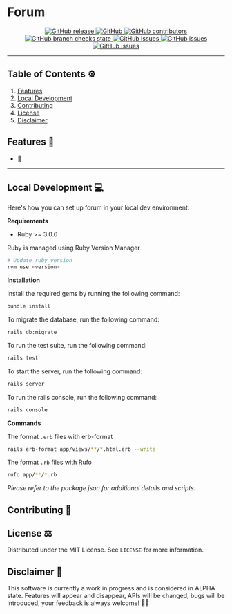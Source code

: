 # Forum

<p align="center">
    <a href="https://github.com/HarrisFauntleroy/forum/releases">
        <img alt="GitHub release" src="https://img.shields.io/github/package-json/v/HarrisFauntleroy/forum?&style=for-the-badge">
    </a>
    <a href="/LICENSE.md">
        <img alt="GitHub" src="https://img.shields.io/github/license/HarrisFauntleroy/forum?&style=for-the-badge">
    </a>
    <a href="https://github.com/HarrisFauntleroy/forum/graphs/contributors">
        <img alt="GitHub contributors" src="https://img.shields.io/github/contributors-anon/HarrisFauntleroy/forum?&style=for-the-badge">
    </a>
    <a href="https://github.com/HarrisFauntleroy/forum/actions">
        <img alt="GitHub branch checks state" src="https://img.shields.io/github/checks-status/HarrisFauntleroy/forum/main?&style=for-the-badge">
    </a>
    <a href="https://github.com/HarrisFauntleroy/forum/issues?q=is%3Aopen+is%3Aissue">
        <img alt="GitHub issues" src="https://img.shields.io/github/issues/HarrisFauntleroy/forum?&style=for-the-badge">
    </a>
    <a href="https://github.com/HarrisFauntleroy/forum/issues?q=is%3Aopen+is%3Aissue">
        <img alt="GitHub issues" src="https://img.shields.io/github/last-commit/HarrisFauntleroy/forum?&style=for-the-badge">
    </a>
    </a>
    <a href="https://github.com/HarrisFauntleroy/forum/issues?q=is%3Aopen+is%3Aissue">
        <img alt="GitHub issues" src="https://img.shields.io/github/commit-activity/w/HarrisFauntleroy/forum?&style=for-the-badge">
    </a>
</p>

<!-- PROJECT_DESCRIPTION -->

<!-- 🚧 -->

<!-- PROJECT_SCREENSHOT -->

<!-- 🚧 -->

---

## Table of Contents ⚙️

1. [Features](#features-💫)
2. [Local Development](#local-development-💻)
3. [Contributing](#contributing-🤝)
4. [License](#license-⚖️)
5. [Disclaimer](#disclaimer-🚨)

## Features 💫

- 🚧

---

## Local Development 💻

Here's how you can set up forum in your local dev environment:

**Requirements**

<!-- LIST OF REQUIREMENTS -->

- Ruby >= 3.0.6
<!-- - Docker (for running Postgres, Redis, etc.) 🐳 -->

Ruby is managed using Ruby Version Manager

<!-- <a href="https://github.com/nvm-sh/logos"><img alt="nvm project logo" src="https://raw.githubusercontent.com/nvm-sh/logos/HEAD/nvm-logo-color.svg" height="50" /></a> -->

```bash
# Update ruby version
rvm use <version>
```

**Installation**

<!-- INSTALLATION INSTRUCTIONS -->

Install the required gems by running the following command:

```bash
bundle install
```

To migrate the database, run the following command:

```bash
rails db:migrate
```

To run the test suite, run the following command:

```bash
rails test
```

To start the server, run the following command:

```bash
rails server
```

To run the rails console, run the following command:

```bash
rails console
```

**Commands**

<!-- LIST OF COMMANDS -->

The format `.erb` files with erb-format

```bash
rails erb-format app/views/**/*.html.erb --write 
```

The format `.rb` files with Rufo

```bash
rufo app/**/*.rb                              
```

_Please refer to the package.json for additional details and scripts._

## Contributing 🤝

<!-- GUIDELINES FOR CONTRIBUTION -->

## License ⚖️

Distributed under the MIT License. See `LICENSE` for more information.

## Disclaimer 🚨

This software is currently a work in progress and is considered in ALPHA state.
Features will appear and disappear, APIs will be changed, bugs will be
introduced, your feedback is always welcome! 🚧🔧
